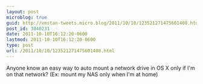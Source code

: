 ```yaml
---
layout: post
microblog: true
guid: http://vmstan-tweets.micro.blog/2011/10/10/123521271475601408.html
post_id: 3040231
date: 2011-10-10T16:12:20-0600
lastmod: 2011-10-10T16:12:20-0600
type: post
url: /2011/10/10/123521271475601408.html
---
```

Anyone know an easy way to auto mount a network drive in OS X only if I'm on that network? (Ex: mount my NAS only when I'm at home)
